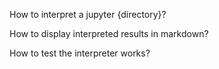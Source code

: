 How to interpret a jupyter {directory}?

How to display interpreted results in markdown?

How to test the interpreter works?
